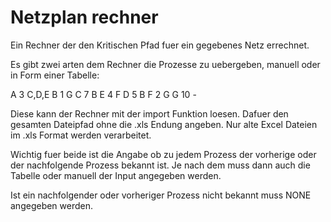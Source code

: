 # Netzplan rechner
Ein Rechner der den Kritischen Pfad fuer ein gegebenes Netz errechnet.

Es gibt zwei arten dem Rechner die Prozesse zu uebergeben,
 manuell oder in Form einer Tabelle:

A	3	C,D,E
B	1	G
C	7	B
E	4	F
D	5	B
F	2	G
G	10	-

Diese kann der Rechner mit der import Funktion loesen.
Dafuer den gesamten Dateipfad ohne die .xls Endung angeben.
Nur alte Excel Dateien im .xls Format werden verarbeitet.

Wichtig fuer beide ist die Angabe ob zu jedem Prozess der vorherige oder der nachfolgende Prozess bekannt ist.
Je nach dem muss dann auch die Tabelle oder manuell der Input angegeben werden.

Ist ein nachfolgender oder vorheriger Prozess nicht bekannt muss NONE angegeben werden.

